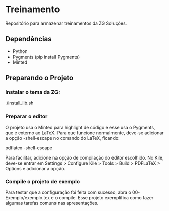 # Treinamento

Repositório para armazenar treinamentos da ZG Soluções.

## Dependências

- Python
- Pygments (pip install Pygments)
- Minted

## Preparando o Projeto

### Instalar o tema da ZG:

./install_lib.sh

### Preparar o editor

O projeto usa o Minted para highlight de código e esse usa o Pygments, que é externo ao LaTeX. Para que funcione normalmente, deve-se adicionar a opção -shell-escape no comando do LaTeX, ficando:

pdflatex -shell-escape

Para facilitar, adicione na opção de compilação do editor escolhido. No Kile, deve-se entrar em Settings > Configure Kile > Tools > Build > PDFLaTeX > Options e adicionar a opção.

### Compile o projeto de exemplo

Para testar que a configuração foi feita com sucesso, abra o 00-Exemplo/exemplo.tex e o compile. Esse projeto exemplifica como fazer algumas tarefas comuns nas apresentações.
